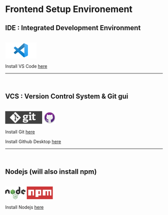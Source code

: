 # Frontend Setup Environement

## IDE : Integrated Development Environment
<br>
<div>
<img src="src/vscode.png" height="50"/>
</div>
<p>
Install VS Code <a href="https://code.visualstudio.com/" target="_blank">here</a>
</p>
<hr>
<br>

## VCS : Version Control System & Git gui
<br>
<div>
<img src="src/git.png" height="40"/>
<img src="src/github_desktop.png" height="40"/>
</div>
<p>
Install Git <a href="https://git-scm.com/downloads" target="_blank">here</a>
</p>
<p>
Install Github Desktop <a href="https://desktop.github.com/" target="_blank">here</a>
</p>
<hr>
<br>

## Nodejs (will also install npm)
<br>
<div>
<img src="src/node.png" height="40"/>
<img src="src/npm.jpeg" height="40">
</div>
<p>
Install Nodejs <a href="https://nodejs.org/en/download/" target="_blank">here</a>
</p>